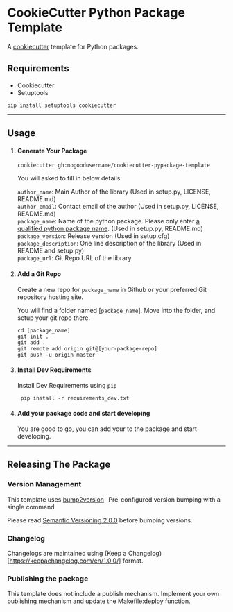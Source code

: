 # CookieCutter Python Package Template

A [cookiecutter](https://cookiecutter.readthedocs.io/en/1.7.2/README.html) template for Python packages.

## Requirements
- Cookiecutter
- Setuptools

```
pip install setuptools cookiecutter
```
---

## Usage

1. #### Generate Your Package
   ```
   cookiecutter gh:nogoodusername/cookiecutter-pypackage-template
   ```

   You will asked to fill in below details:

   `author_name`: Main Author of the library (Used in setup.py, LICENSE, README.md)   
   `author_email`: Contact email of the author (Used in setup.py, LICENSE, README.md)      
   `package_name`: Name of the python package. Please only enter [a qualified python package name](https://www.python.org/dev/peps/pep-0008/#package-and-module-names). (Used in setup.py, README.md)   
   `package_version`: Release version (Used in setup.cfg)   
   `package_description`: One line description of the library (Used in README and setup.py)   
   `package_url`: Git Repo URL of the library.   

2. #### Add a Git Repo
   Create a new repo for `package_name` in Github or your preferred Git repository hosting site. 

   You will find a folder named [`package_name`]. Move into the folder, and setup your git repo there.

   ```
   cd [package_name]
   git init .
   git add .
   git remote add origin git@[your-package-repo]
   git push -u origin master
   ```

3. #### Install Dev Requirements
   Install Dev Requirements using `pip`

   ```
    pip install -r requirements_dev.txt
   ```

4. #### Add your package code and start developing
   You are good to go, you can add your to the package and start developing.
---

## Releasing The Package

### Version Management
This template uses [bump2version](https://github.com/c4urself/bump2version)- Pre-configured version bumping with a single command

Please read [Semantic Versioning 2.0.0](http://semver.org/) before bumping versions.


### Changelog
Changelogs are maintained using (Keep a Changelog)[https://keepachangelog.com/en/1.0.0/] format.

### Publishing the package
This template does not include a publish mechanism. Implement your own publishing mechanism and update the Makefile:deploy function.
